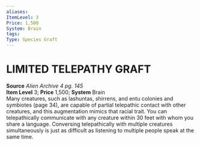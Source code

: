 ```yaml
---
aliases: 
ItemLevel: 3
Price: 1,500
System: Brain
tags: 
Type: Species Graft
---
```

# LIMITED TELEPATHY GRAFT
**Source** _Alien Archive 4 pg. 145_  
**Item Level** 3; **Price** 1,500; **System** Brain  
Many creatures, such as lashuntas, shirrens, and entu colonies and symbiotes (page 34), are capable of partial telepathic contact with other creatures, and this augmentation mimics that racial trait. You can telepathically communicate with any creature within 30 feet with whom you share a language. Conversing telepathically with multiple creatures simultaneously is just as difficult as listening to multiple people speak at the same time.